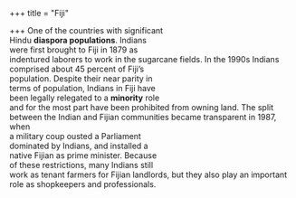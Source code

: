 +++
title = "Fiji"

+++
One of the countries with significant  
Hindu **diaspora populations**. Indians  
were first brought to Fiji in 1879 as  
indentured laborers to work in the sugarcane fields. In the 1990s Indians comprised about 45 percent of Fiji’s  
population. Despite their near parity in  
terms of population, Indians in Fiji have  
been legally relegated to a **minority** role  
and for the most part have been prohibited from owning land. The split  
between the Indian and Fijian communities became transparent in 1987, when  
a military coup ousted a Parliament  
dominated by Indians, and installed a  
native Fijian as prime minister. Because  
of these restrictions, many Indians still  
work as tenant farmers for Fijian landlords, but they also play an important  
role as shopkeepers and professionals.
